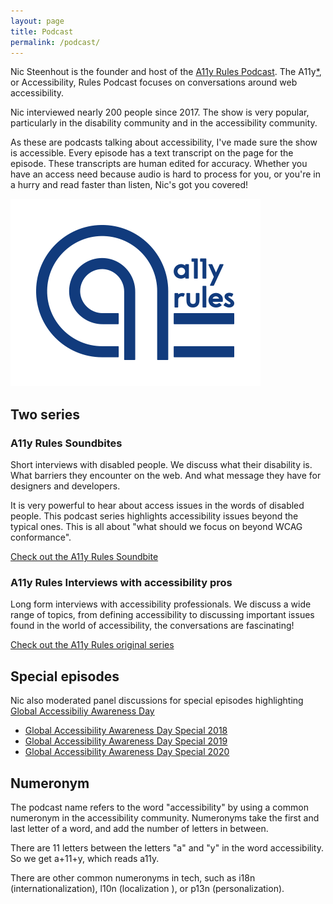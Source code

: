 ```yaml
---
layout: page
title: Podcast
permalink: /podcast/
---
```


Nic Steenhout is the founder and host of the [A11y Rules Podcast](https://a11yrules.com). The A11y[*](#numeronym), or Accessibility, Rules Podcast focuses on conversations around web accessibility.

Nic interviewed nearly 200 people since 2017. The show is very popular, particularly in the disability community and in the accessibility community.

As these are podcasts talking about accessibility, I've made sure the show is accessible. Every episode has a text transcript on the page for the episode. These transcripts are human edited for accuracy. Whether you have an access need because audio is hard to process for you, or you're in a hurry and read faster than listen, Nic's got you covered!

![A11y Rules Logo - A stylized a with the words a11y rules stacked beside the a.](/img/a11yrules-logo.png)

## Two series

### A11y Rules Soundbites

Short interviews with disabled people. We discuss what their disability is. What barriers they encounter on the web. And what message they have for designers and developers.

It is very powerful to hear about access issues in the words of disabled people. This podcast series highlights accessibility issues beyond the typical ones. This is all about "what should we focus on beyond WCAG conformance".

[Check out the A11y Rules Soundbite](https://a11yrules.com/series/a11y-rules-soundbite/)

### A11y Rules Interviews with accessibility pros

Long form interviews with accessibility professionals. We discuss a wide range of topics, from defining accessibility to discussing important issues found in the world of accessibility, the conversations are fascinating!

[Check out the A11y Rules original series](https://a11yrules.com/series/a11y-rules-podcast/)

## Special episodes

Nic also moderated panel discussions for special episodes highlighting [Global Accessibiliy Awareness Day](https://accessibility.day/)

* [Global Accessibility Awareness Day Special 2018](https://a11yrules.com/podcast/gaad-2018-special/)
* [Global Accessibility Awareness Day Special 2019](https://a11yrules.com/podcast/global-accessibility-awareness-day-2019-special-episode/)
* [Global Accessibility Awareness Day Special 2020](https://a11yrules.com/podcast/global-accessibility-awareness-day-2020-special/)

## <a name="numeronym"></a>Numeronym

The podcast name refers to the word "accessibility" by using a common numeronym in the accessibility community. Numeronyms take the first and last letter of a word, and add the number of letters in between.

There are 11 letters between the letters "a" and "y" in the word accessibility. So we get a+11+y, which reads a11y.

There are other common numeronyms in tech, such as i18n (internationalization), l10n (localization ), or p13n (personalization).